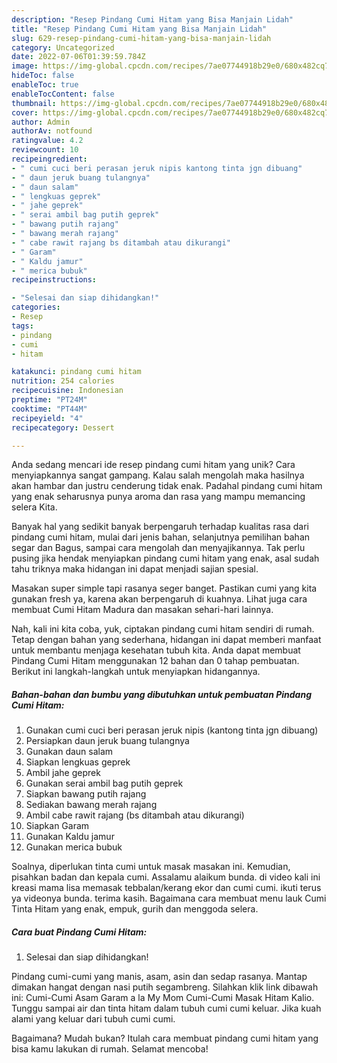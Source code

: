 ```yaml
---
description: "Resep Pindang Cumi Hitam yang Bisa Manjain Lidah"
title: "Resep Pindang Cumi Hitam yang Bisa Manjain Lidah"
slug: 629-resep-pindang-cumi-hitam-yang-bisa-manjain-lidah
category: Uncategorized
date: 2022-07-06T01:39:59.784Z
image: https://img-global.cpcdn.com/recipes/7ae07744918b29e0/680x482cq70/pindang-cumi-hitam-foto-resep-utama.jpg
hideToc: false
enableToc: true
enableTocContent: false
thumbnail: https://img-global.cpcdn.com/recipes/7ae07744918b29e0/680x482cq70/pindang-cumi-hitam-foto-resep-utama.jpg
cover: https://img-global.cpcdn.com/recipes/7ae07744918b29e0/680x482cq70/pindang-cumi-hitam-foto-resep-utama.jpg
author: Admin
authorAv: notfound
ratingvalue: 4.2
reviewcount: 10
recipeingredient:
- " cumi cuci beri perasan jeruk nipis kantong tinta jgn dibuang"
- " daun jeruk buang tulangnya"
- " daun salam"
- " lengkuas geprek"
- " jahe geprek"
- " serai ambil bag putih geprek"
- " bawang putih rajang"
- " bawang merah rajang"
- " cabe rawit rajang bs ditambah atau dikurangi"
- " Garam"
- " Kaldu jamur"
- " merica bubuk"
recipeinstructions:

- "Selesai dan siap dihidangkan!"
categories:
- Resep
tags:
- pindang
- cumi
- hitam

katakunci: pindang cumi hitam 
nutrition: 254 calories
recipecuisine: Indonesian
preptime: "PT24M"
cooktime: "PT44M"
recipeyield: "4"
recipecategory: Dessert

---
```





Anda sedang mencari ide resep pindang cumi hitam yang unik? Cara menyiapkannya sangat gampang. Kalau salah mengolah maka hasilnya akan hambar dan justru cenderung tidak enak. Padahal pindang cumi hitam yang enak seharusnya punya aroma dan rasa yang mampu memancing selera Kita.





Banyak hal yang sedikit banyak berpengaruh terhadap kualitas rasa dari pindang cumi hitam, mulai dari jenis bahan, selanjutnya pemilihan bahan segar dan Bagus, sampai cara mengolah dan menyajikannya. Tak perlu pusing jika hendak menyiapkan pindang cumi hitam yang enak,      asal sudah tahu triknya maka hidangan ini dapat menjadi sajian spesial.














Masakan super simple tapi rasanya seger banget. Pastikan cumi yang kita gunakan fresh ya, karena akan berpengaruh di kuahnya. Lihat juga cara membuat Cumi Hitam Madura dan masakan sehari-hari lainnya.






Nah, kali ini kita coba, yuk, ciptakan pindang cumi hitam sendiri di rumah. Tetap dengan bahan yang sederhana, hidangan ini dapat memberi manfaat untuk membantu menjaga kesehatan tubuh kita. Anda dapat membuat Pindang Cumi Hitam menggunakan 12 bahan dan 0 tahap pembuatan. Berikut ini langkah-langkah untuk menyiapkan hidangannya.

<!--inarticleads1-->

##### Bahan-bahan dan bumbu yang dibutuhkan untuk pembuatan Pindang Cumi Hitam:

1. Gunakan  cumi cuci beri perasan jeruk nipis (kantong tinta jgn dibuang)
1. Persiapkan  daun jeruk buang tulangnya
1. Gunakan  daun salam
1. Siapkan  lengkuas geprek
1. Ambil  jahe geprek
1. Gunakan  serai ambil bag putih geprek
1. Siapkan  bawang putih rajang
1. Sediakan  bawang merah rajang
1. Ambil  cabe rawit rajang (bs ditambah atau dikurangi)
1. Siapkan  Garam
1. Gunakan  Kaldu jamur
1. Gunakan  merica bubuk


Soalnya, diperlukan tinta cumi untuk masak masakan ini. Kemudian, pisahkan badan dan kepala cumi. Assalamu alaikum bunda. di video kali ini kreasi mama lisa memasak tebbalan/kerang ekor dan cumi cumi. ikuti terus ya videonya bunda. terima kasih. Bagaimana cara membuat menu lauk Cumi Tinta Hitam yang enak, empuk, gurih dan menggoda selera. 

<!--inarticleads2-->

##### Cara buat Pindang Cumi Hitam:


1. Selesai dan siap dihidangkan!

Pindang cumi-cumi yang manis, asam, asin dan sedap rasanya. Mantap dimakan hangat dengan nasi putih segambreng. Silahkan klik link dibawah ini: Cumi-Cumi Asam Garam a la My Mom Cumi-Cumi Masak Hitam Kalio. Tunggu sampai air dan tinta hitam dalam tubuh cumi cumi keluar. Jika kuah alami yang keluar dari tubuh cumi cumi. 

Bagaimana? Mudah bukan? Itulah cara membuat pindang cumi hitam yang bisa kamu lakukan di rumah. Selamat mencoba!
